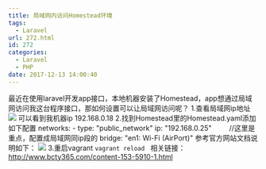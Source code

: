 ```yaml
---
title: 局域网内访问Homestead环境
tags:
  - Laravel
url: 272.html
id: 272
categories:
  - Laravel
  - PHP
date: 2017-12-13 14:00:40
---
```


最近在使用laravel开发app接口，本地机器安装了Homestead，app想通过局域网访问我这台程序接口，那如何设置可以让局域网访问呢？ 1.查看局域网ip地址 ![](http://gdmizi.com/wp-content/uploads/2017/12/QQ截图20171213135705.png) 可以看到我机器ip 192.168.0.18 2.找到Homestead里的Homestead.yaml添加如下配置 networks: - type: "public_network" ip: "192.168.0.25"         //这里是重点，配置成局域网同ip段的 bridge: "en1: Wi-Fi (AirPort)" 参考官方网站文档说明如下： ![](http://gdmizi.com/wp-content/uploads/2017/12/QQ截图20171213135902.png) 3.重启vagrant `vagrant reload`   相关链接：http://www.bcty365.com/content-153-5910-1.html